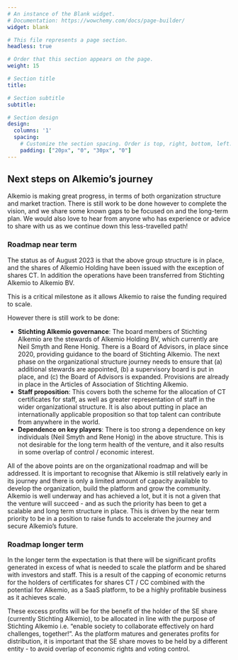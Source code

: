 ```yaml
---
# An instance of the Blank widget.
# Documentation: https://wowchemy.com/docs/page-builder/
widget: blank

# This file represents a page section.
headless: true

# Order that this section appears on the page.
weight: 15

# Section title
title: 

# Section subtitle
subtitle: 

# Section design
design:
  columns: '1'
  spacing:
    # Customize the section spacing. Order is top, right, bottom, left.
    padding: ["20px", "0", "30px", "0"]
---
```


## **Next steps on Alkemio’s journey**
Alkemio is making great progress, in terms of both organization structure and market traction. There is still work to be done however to complete the vision, and we share some known gaps to be focused on and the long-term plan. We would also love to hear from anyone who has experience or advice to share with us as we continue down this less-travelled path! 

### Roadmap near term
The status as of August 2023 is that the above group structure is in place, and the shares of Alkemio Holding have been issued with the exception of shares CT. In addition the operations have been transferred from Stichting Alkemio to Alkemio BV.

This is a critical milestone as it allows Alkemio to raise the funding required to scale. 

However there is still work to be done:
* **Stichting Alkemio governance**: The board members of Stichting Alkemio are the stewards of Alkemio Holding BV, which currently are Neil Smyth and Rene Honig. There is a Board of Advisors, in place since 2020, providing guidance to the board of Stichting Alkemio. The next phase on the organizational structure journey needs to ensure that (a) additional stewards are appointed, (b) a supervisory board is put in place, and (c) the Board of Advisors is expanded. Provisions are already in place in the Articles of Association of Stichting Alkemio.
* **Staff proposition**: This covers both the scheme for the allocation of CT certificates for staff, as well as greater representation of staff in the wider organizational structure. It is also about putting in place an internationally applicable proposition so that top talent can contribute from anywhere in the world. 
* **Dependence on key players**:  There is too strong a dependence on key individuals (Neil Smyth and Rene Honig) in the above structure. This is not desirable for the long term health of the venture, and it also results in some overlap of control / economic interest. 

All of the above points are on the organizational roadmap and will be addressed. It is important to recognise that Alkemio is still relatively early in its journey and there is only a limited amount of capacity available to develop the organization, build the platform and grow the community. Alkemio is well underway and has achieved a lot, but it is not a given that the venture will succeed - and as such the priority has been to get a scalable and long term structure in place. This is driven by the near term priority to be in a position to raise funds to accelerate the journey and secure Alkemio’s future.

### Roadmap longer term
In the longer term the expectation is that there will be significant profits generated in excess of what is needed to scale the platform and be shared with investors and staff. This is a result of the capping of economic returns for the holders of certificates for shares CT / CC combined with the potential for Alkemio, as a SaaS platform, to be a highly profitable business as it achieves scale.

These excess profits will be for the benefit of the holder of the SE share (currently Stichting Alkemio), to be allocated in line with the purpose of Stichting Alkemio i.e. “enable society to collaborate effectively on hard challenges, together!”. As the platform matures and generates profits for distribution, it is important that the SE share moves to be held by a different entity - to avoid overlap of economic rights and voting control.
 

